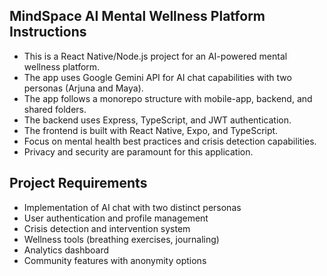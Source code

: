 <!-- Use this file to provide workspace-specific custom instructions to Copilot. For more details, visit https://code.visualstudio.com/docs/copilot/copilot-customization#_use-a-githubcopilotinstructionsmd-file -->

## MindSpace AI Mental Wellness Platform Instructions

- This is a React Native/Node.js project for an AI-powered mental wellness platform.
- The app uses Google Gemini API for AI chat capabilities with two personas (Arjuna and Maya).
- The app follows a monorepo structure with mobile-app, backend, and shared folders.
- The backend uses Express, TypeScript, and JWT authentication.
- The frontend is built with React Native, Expo, and TypeScript.
- Focus on mental health best practices and crisis detection capabilities.
- Privacy and security are paramount for this application.

## Project Requirements

- Implementation of AI chat with two distinct personas
- User authentication and profile management
- Crisis detection and intervention system
- Wellness tools (breathing exercises, journaling)
- Analytics dashboard
- Community features with anonymity options
